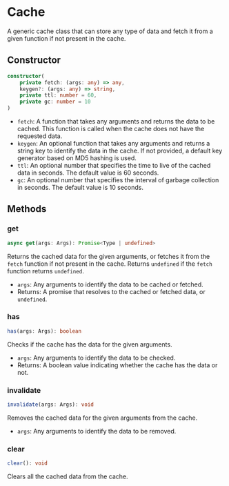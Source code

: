 # Cache

A generic cache class that can store any type of data and fetch it from a given function if not present in the cache.

## Constructor

```typescript
constructor(
    private fetch: (args: any) => any,
    keygen?: (args: any) => string,
    private ttl: number = 60,
    private gc: number = 10
)
```

- `fetch`: A function that takes any arguments and returns the data to be cached. This function is called when the cache does not have the requested data.
- `keygen`: An optional function that takes any arguments and returns a string key to identify the data in the cache. If not provided, a default key generator based on MD5 hashing is used.
- `ttl`: An optional number that specifies the time to live of the cached data in seconds. The default value is 60 seconds.
- `gc`: An optional number that specifies the interval of garbage collection in seconds. The default value is 10 seconds.

## Methods

### get

```typescript
async get(args: Args): Promise<Type | undefined>
```

Returns the cached data for the given arguments, or fetches it from the `fetch` function if not present in the cache. Returns `undefined` if the `fetch` function returns `undefined`.

- `args`: Any arguments to identify the data to be cached or fetched.
- Returns: A promise that resolves to the cached or fetched data, or `undefined`.

### has

```typescript
has(args: Args): boolean
```

Checks if the cache has the data for the given arguments.

- `args`: Any arguments to identify the data to be checked.
- Returns: A boolean value indicating whether the cache has the data or not.

### invalidate

```typescript
invalidate(args: Args): void
```

Removes the cached data for the given arguments from the cache.

- `args`: Any arguments to identify the data to be removed.

### clear

```typescript
clear(): void
```

Clears all the cached data from the cache.